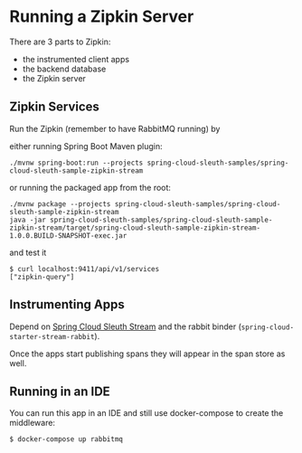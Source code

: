 # Running a Zipkin Server

There are 3 parts to Zipkin: 

- the instrumented client apps
- the backend database 
- the Zipkin server

## Zipkin Services

Run the Zipkin (remember to have RabbitMQ running) by 

either running Spring Boot Maven plugin:

```
./mvnw spring-boot:run --projects spring-cloud-sleuth-samples/spring-cloud-sleuth-sample-zipkin-stream
```

or running the packaged app from the root:

```
./mvnw package --projects spring-cloud-sleuth-samples/spring-cloud-sleuth-sample-zipkin-stream
java -jar spring-cloud-sleuth-samples/spring-cloud-sleuth-sample-zipkin-stream/target/spring-cloud-sleuth-sample-zipkin-stream-1.0.0.BUILD-SNAPSHOT-exec.jar
```

and test it

```
$ curl localhost:9411/api/v1/services
["zipkin-query"]
```

## Instrumenting Apps

Depend on [Spring Cloud Sleuth Stream](https://github.com/spring-cloud-spring-cloud-sleuth) and the 
rabbit binder (`spring-cloud-starter-stream-rabbit`).

Once the apps start publishing spans they will appear in the span store as well.

## Running in an IDE

You can run this app in an IDE and still use docker-compose to create the middleware:

```
$ docker-compose up rabbitmq
```
